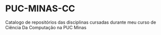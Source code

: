 # PUC-MINAS-CC
Catalogo de repositórios das disciplinas cursadas durante meu curso de Ciência Da Computação na PUC Minas
